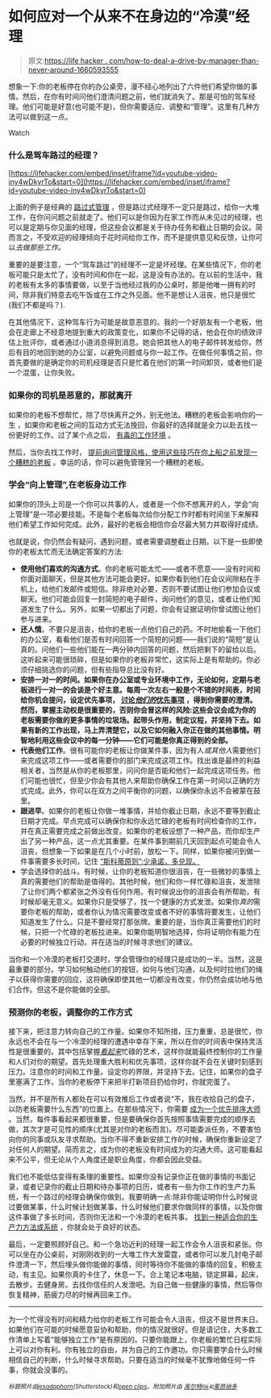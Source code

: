 # 如何应对一个从来不在身边的“冷漠”经理

> 原文:[https://life hacker . com/how-to-deal-a-drive-by-manager-than-never-around-1660593555](https://lifehacker.com/how-to-deal-with-a-drive-by-manager-thats-never-aroun-1660593555)

想象一下:你的老板停在你的办公桌旁，漫不经心地列出了六件他们希望你做的事情。然后，在你有时间问他们澄清问题之前，他们就消失了。那是可怕的驾车经理。他们可能是好意(也可能不是)，但你需要适应、调整和“管理”。这里有几种方法可以做到这一点。

Watch

### 什么是驾车路过的经理？

 [https://lifehacker.com/embed/inset/iframe?id=youtube-video-iny4wDkyrTo&start=0](https://lifehacker.com/embed/inset/iframe?id=youtube-video-iny4wDkyrTo&start=0) 

上面的例子是经典的 [路过式管理](http://www.urbandictionary.com/define.php?term=drive-by%20management) ，但是路过式经理不一定只是路过，给你一大堆工作，在你问问题之前就走了。他们可以是你因为在家工作而从未见过的经理，也可以是定期与你见面的经理，但这些会议都是关于待办任务和截止日期的会议。简而言之，不受欢迎的经理倾向于花时间给你工作，而不是提供意见和反馈，让你可以*去做那些工作。*

重要的是要注意，一个“驾车路过”的经理不一定是坏经理。在某些情况下，你的老板可能只是太忙了，没有时间和你在一起，这是没有办法的。在以前的生活中，我的老板有太多的事情要做，以至于当他经过我的办公桌时，那是他唯一拥有的时间，除非我们特意去吃午饭或在工作之外见面。他不是想让人沮丧，他只是很忙(我们不都是吗？).

在其他情况下，这种驾车行为可能是故意恶意的。我的一个好朋友有一个老板，他会在走廊上不经意地提到重大的政策变化，如果你不记得的话，他会在你的绩效评估上批评你，或者通过小道消息得到消息。她会把其他人的电子邮件转发给你，然后有目的地回到她的办公室，以避免问题或与你一起工作。在做任何事情之前，你首先要做的是确定你的司机经理是否只是忙着在他们的第一时间卸货，或者他们是一个混蛋，让你失败。

### 如果你的司机是恶意的，那就离开

如果你的老板不想帮忙，除了尽快离开之外，别无他法。糟糕的老板会影响你的一生 ，如果你和老板之间的互动方式无法挽回，你最好的选择就是全力以赴去找一份更好的工作。过了某个点之后， [有毒的工作环境](http://lifehacker.com/how-to-handle-a-toxic-work-environment-1627385030) 。

然后，当你去找工作时， [提前询问管理风格，](https://lifehacker.com/ask-about-management-style-in-a-job-interview-to-avoid-511145526)[使用这些技巧在你上船之前发现一个糟糕的老板](http://lifehacker.com/how-can-i-spot-a-bad-boss-before-i-take-a-job-511126862) 。幸运的话，你可以避免管理另一个糟糕的老板。

### 学会“向上管理”,在老板身边工作

如果你的顶头上司是一个你可以共事的人，或者是一个你不想离开的人，学会“向上管理”是一项必要技能。不是每个老板每次给你分配工作时都有时间坐下来解释他们希望工作如何完成。此外，最好的老板会相信你会尽最大努力并取得好成绩。

也就是说，你仍然会有疑问，遇到问题，或者需要调整截止日期。以下是一些即使你的老板太忙而无法确定答案的方法:

*   **使用他们喜欢的沟通方式**。你的老板可能太忙——或者不愿意——没有时间和你面对面聊天，但是其他方法可能会更好。如果你看到他们在会议间隙粘在手机上，给他们发邮件或短信。除非绝对必要，否则不要试图让他们参加会议或聊天。他们可能会回复一封简短的电子邮件，询问他们的意见，或者让他们知道发生了什么。另外，如果一切都出了问题，你会有证据证明你曾试图让他们参与进来。
*   **还人情**。不要只是沮丧，给你的老板一点他们自己的药。不时地偷看一下他们的办公室，看看他们是否有时间回答一个简短的问题——我们说的“简短”是认真的。问他们一些他们能在一两分钟内回答的问题，然后把剩下的留给以后。这听起来可能很琐碎，但是如果你的老板非常忙，这实际上是有帮助的。你必须仔细挑选你的问题，但有些指导总比没有好。
*   **安排一对一的时间。如果你在办公室或专业环境中工作，无论如何，定期与老板进行一对一的会谈是个好主意。每周一次左右一般是个不错的时间表，时间给你机会提问，设定优先事项， [讨论*他们的*优先事项](http://lifehacker.com/keep-an-eye-on-your-bosss-priorities-and-stick-to-them-5908480) ，得到你需要的澄清。然而，掌握主动权是很重要的，否则你会冒这样的风险:这些会议会成为你的老板需要你做的更多事情的垃圾场。起带头作用，制定议程，并坚持下去。如果有新的工作出现，马上弄清楚它，以及它如何融入你正在做的其他事情。明智地利用这些会议中的每一分钟——它们可能是你真正得到的全部。**
*   **代表他们工作**。很有可能你的老板让你做某件事，因为有人*或其他人*需要他们来完成这项工作——或者需要你的部门来完成这项工作。找出谁是最终的利益相关者，当然是从你的老板那里，问问你是否能和他们一起完成这项任务。他们可能也很忙，但至少你会有其他人来帮助你确保工作在第一时间以正确的方式完成。此外，你可以在双方之间平衡你的问题，以确保你永远不会被蒙在鼓里。
*   **跟进早**。如果你的老板让你做一堆事情，并给你截止日期，永远不要等到截止日期才完成。早点完成可以确保你和你永远忙碌的老板有时间检查你的工作，并在真正需要完成之前做出改变。如果你的老板设想了一种产品，而你却生产出了另一种产品，这一点尤其重要。在某件事到期前几天回到起点可能会令人沮丧，但想象一下如果是在几个小时前，放松一下。同样，如果你被问到做一件事需要多长时间，记住 [“斯科蒂原则”:少承诺，多兑现。](http://lifehacker.com/how-to-inflate-tasks-and-extend-due-dates-1455424470)
*   学会选择你的战斗。有时候，让你的老板知道你很沮丧，在一些微妙的事情上真的需要他们的帮助是值得的。其他时候，他们和你一样忙碌和沮丧，发泄除了让你们两个都紧张之外没有任何作用。有时候说出你的沮丧会有所帮助，有时候却毫无意义。如果你只是受够了，找一个健康的方式发泄。如果你*真的*需要你老板的帮助，或者你认为情况需要改变或者不好的事情将要发生，让他们知道发生了什么。只是不要经常打那张牌。重要的是，当你真正需要他们的时候，只把一个忙碌的老板拉进来。如果你能明智地选择，你将证明你有能力在必要的时候独立行动，并在适当的时候寻求他们的建议。

当你和一个冷漠的老板打交道时，学会管理你的经理只是成功的一半。当然，这是最重要的部分。学习如何触动他们的按钮，如何与他们沟通，以及何时拉他们的绳子以获得你需要的回应，这将确保即使其他一切都没有改变，你仍然会成功地与他们合作。但这不是你能做的全部。

### 预测你的老板，调整你的工作方式

接下来，把注意力转向自己的工作量。如果你不知所措，压力重重，总是很忙，你永远也不会在与一个冷漠的经理的遭遇中幸存下来，所以在你的时间表中保持灵活性是很重要的。其中包括掌握[*看起来*](https://lifehacker.com/how-to-master-the-art-of-looking-busy-5952456)忙碌的艺术，这样你就能最终控制你的工作量和人们对你的期望。首先处理重大胜利和优先事项，这样你就不会在关键时刻感到压力。注意你的时间和工作量。设定你的界限，并坚持下去。记住，如果你的盘子里塞满了工作，当你的老板停下来把半打新项目扔给你时，你就完蛋了。

当然，并不是所有人都处在可以有效推后工作或者说“不，我在收拾自己的盘子，以防老板需要什么东西”的位置上。在那些情况下，你需要 [成为一个优先排序大师](https://lifehacker.com/how-to-prioritize-when-everything-is-important-5877111) 。当然，每件事看起来都很重要，但是要确保你首先按照事情需要完成的顺序去做，其次才是可见性的顺序(尤其是对你的老板而言)。尽可能委派任务，不要害怕向你的同事或队友寻求帮助。当你不得不重新安排工作的时候，确保你重新设定了对任何人的期望。简而言之，成为你的老板没有时间成为的沟通大师。这可能看起来不公平，但无论从个人角度还是职业角度，你都会因此受益。

我们也不能低估变得有条理的重要性。如果你没有记录你正在做的事情的书面记录，或者记录你的截止日期和待办事项的日历，或者有一些为你工作的生产力系统，有一个路过的经理会确保你做到。我要明确一点:除非你能证明你什么时候说过要做某事，什么时候计划做某事，什么时候他们要求你做同样的事情，以及你做这件事做了多长时间，否则你无法和一个冷漠的老板共事。 [找到一种适合你的生产力方法或系统](https://lifehacker.com/build-your-own-productivity-style-by-remixing-the-best-5828033) ，你就会处于良好的状态。

最后，一定要照顾好自己。和一个急功近利的经理一起工作会令人沮丧和紧张。你可以坐在办公桌前，对刚刚收到的一大堆工作大发雷霆，或者你可以发几封电子邮件澄清一下，然后埋头做你能做的事情，同时等待你不能做的事情的回复。积极主动，有主见。如果你真的卡住了，休息一下。合上笔记本电脑，锁定屏幕，起床，去散步。去健身房。去找你信任的人发泄吧。为自己做一些健康的事情，然后等你恢复精神，筋疲力尽的时候再回来工作。

* * *

为一个忙得没有时间和精力给你的老板工作可能会令人沮丧，但这不是世界末日。如果他们在可能的时候愿意妥协和帮助，你的情况就很好。但是请记住，大多数工作清单上写着“能够独立工作”是有原因的。只要你能跟上，你老板的繁忙日程实际上可以对你有利。你有独立的自由，并为自己的工作邀功。你只需要学会什么时候相信自己的判断，什么时候寻求帮助。只要在适当的时候毫不犹豫地做任何一件事，你就会没事的。

<small>*标题照片由*</small>[<small>*jesadaphorn*</small>](http://www.shutterstock.com/pic.mhtml?id=151422269&src=id)<small>*(Shutterstock)和*</small>[<small>*open clips*</small>](http://pixabay.com/en/ford-automobile-car-classic-green-149784/)<small>*。附加照片由*</small> [<small>*库尔特*</small>](https://www.flickr.com/photos/kurt-b/9253538008)<small>*[<small>*flik*</small>](https://www.flickr.com/photos/flik/2533996623)<small>*和*</small>[*莱昂纳多*](https://www.flickr.com/photos/stars6/4381851322)*</small><small></small>
